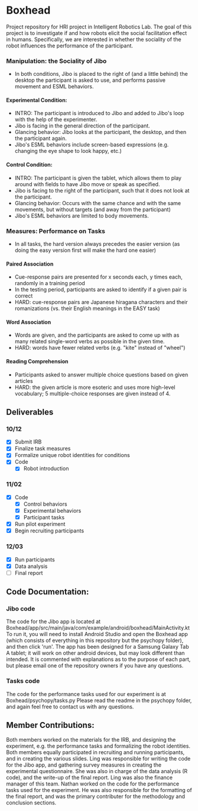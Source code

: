 # Boxhead
Project repository for HRI project in Intelligent Robotics Lab.
The goal of this project is to investigate if and how robots elicit the social facilitation effect in humans.
Specifically, we are interested in whether the sociality of the robot influences the performance of the participant.
### Manipulation: the Sociality of Jibo
  - In both conditions, Jibo is placed to the right of (and a little behind) the desktop the participant is asked to use, and performs passive movement and ESML behaviors.
#### Experimental Condition:
  - INTRO: The participant is introduced to Jibo and added to Jibo's loop with the help of the experimenter. 
  - Jibo is facing in the general direction of the participant. 
  - Glancing behavior: Jibo looks at the participant, the desktop, and then the participant again.
  - Jibo's ESML behaviors include screen-based expressions (e.g. changing the eye shape to look happy, etc.)
#### Control Condition:
  - INTRO: The participant is given the tablet, which allows them to play around with fields to have Jibo move or speak as specified.
  - Jibo is facing to the right of the participant, such that it does not look at the participant.
  - Glancing behavior: Occurs with the same chance and with the same movements, but without targets (and away from the participant)
  - Jibo's ESML behaviors are limited to body movements.

### Measures: Performance on Tasks
  - In all tasks, the hard version always precedes the easier version (as doing the easy version first will make the hard one easier)
#### Paired Association
  - Cue-response pairs are presented for x seconds each, y times each, randomly in a training period
  - In the testing period, participants are asked to identify if a given pair is correct
  - HARD: cue-response pairs are Japanese hiragana characters and their romanizations (vs. their English meanings in the EASY task)
#### Word Association
  - Words are given, and the participants are asked to come up with as many related single-word verbs as possible in the given time.
  - HARD: words have fewer related verbs (e.g. "kite" instead of "wheel")
#### Reading Comprehension
  - Participants asked to answer multiple choice questions based on given articles 
  - HARD: the given article is more esoteric and uses more high-level vocabulary; 5 multiple-choice responses are given instead of 4.
  

## Deliverables
### 10/12
  - [x] Submit IRB
  - [x] Finalize task measures
  - [x] Formalize unique robot identities for conditions
  - [x] Code
    - [x] Robot introduction
### 11/02
  - [x] Code
    - [x] Control behaviors
    - [x] Experimental behaviors
    - [x] Participant tasks
   - [x] Run pilot experiment
   - [x] Begin recruiting participants
### 12/03
  - [x] Run participants
  - [x] Data analysis
  - [ ] Final report 
  
## Code Documentation:
### Jibo code
The code for the Jibo app is located at Boxhead/app/src/main/java/com/example/android/boxhead/MainActivity.kt
To run it, you will need to install Android Studio and open the Boxhead app (which consists of everything in this repository but the psychopy folder), and then click 'run'. The app has been designed for a Samsung Galaxy Tab A tablet; it will work on other android devices, but may look different than intended.
It is commented with explanations as to the purpose of each part, but please email one of the repository owners if you have any questions.
  
### Tasks code
The code for the performance tasks used for our experiment is at Boxhead/psychopy/tasks.py
Please read the readme in the psychopy folder, and again feel free to contact us with any questions.

## Member Contributions:
Both members worked on the materials for the IRB, and designing the experiment, e.g. the performance tasks and formalizing the robot identities. Both members equally participated in recruiting and running participants, and in creating the various slides. 
Ling was responsible for writing the code for the Jibo app, and gathering survey measures in creating the experimental questionnaire. She was also in charge of the data analysis (R code), and the write-up of the final report. Ling was also the finance manager of this team. Nathan worked on the code for the performance tasks used for the experiment. He was also responsible for the formatting of the final report, and was the primary contributer for the methodology and conclusion sections. 
